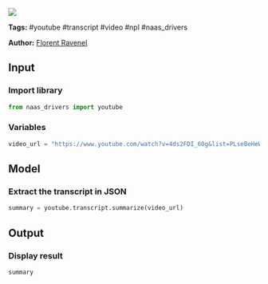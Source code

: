 <a href="https://app.naas.ai/user-redirect/naas/downloader?url=https://raw.githubusercontent.com/jupyter-naas/awesome-notebooks/master/Youtube/Youtube_Summarize_video.ipynb" target="_parent"><img src="https://naasai-public.s3.eu-west-3.amazonaws.com/open_in_naas.svg"/></a>

**Tags:** #youtube #transcript #video #npl #naas_drivers

**Author:** [Florent Ravenel](https://www.linkedin.com/in/ACoAABCNSioBW3YZHc2lBHVG0E_TXYWitQkmwog/)

## Input

### Import library


```python
from naas_drivers import youtube
```

### Variables


```python
video_url = "https://www.youtube.com/watch?v=4ds2FDI_60g&list=PLseBeHeWM4DHat4s5W2OeetaPB3sN2oTL&index=7"
```

## Model

### Extract the transcript in JSON


```python
summary = youtube.transcript.summarize(video_url)
```

## Output

### Display result


```python
summary
```
